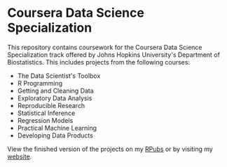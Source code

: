 Coursera Data Science Specialization
===

This repository contains coursework for the Coursera Data Science Specialization track offered by Johns Hopkins University's Department of Biostatistics. This includes projects from the following courses:

* The Data Scientist's Toolbox
* R Programming
* Getting and Cleaning Data
* Exploratory Data Analysis
* Reproducible Research
* Statistical Inference
* Regression Models
* Practical Machine Learning
* Developing Data Products

View the finished version of the projects on my [RPubs](http://rpubs.com/rcquan) or by visiting my [website](https://ryancquan.com).
